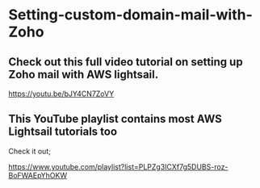 # Setting-custom-domain-mail-with-Zoho

## Check out this full video tutorial on setting up Zoho mail with AWS lightsail.
https://youtu.be/bJY4CN7ZoVY

## This YouTube playlist contains most AWS Lightsail tutorials too

Check it out;

https://www.youtube.com/playlist?list=PLPZg3ICXf7g5DUBS-roz-BoFWAEpYhOKW
